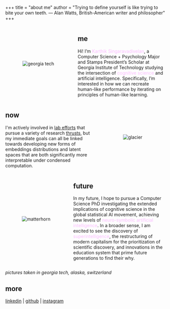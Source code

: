 +++
title = "about me"
author = "Trying to define yourself is like trying to bite your own teeth. — Alan Watts, British-American writer and philosopher"
+++

<style>
.terminal-hover {
  position: relative;
  color: #fbbdff;
  text-decoration: none;
}

.terminal-hover::after {
  content: "";
  position: absolute;
  left: 0;
  bottom: 0;
  width: 0;
  height: 2px;
  background-color: #fbbdff;
  transition: width 0.3s ease;
}

.terminal-hover:hover::after {
  width: 100%;
}

.terminal-popup {
  visibility: hidden;
  opacity: 0;
  width: 350px;
  background: black;
  color: #fbbdff;
  border: 1px solid #fbbdff;
  border-radius: 6px;
  padding: 10px;
  position: absolute;
  z-index: 100;
  bottom: 120%; /* below the text */
  left: 50%;
  transform: translateX(-50%);
  transition: opacity 0.3s;
  font-size: 16px;
  line-height: 1.4;
  box-shadow: 0 0 10px #fbbdff;
}

.terminal-hover:hover .terminal-popup {
  visibility: visible;
  opacity: 1;
}
</style>

<div style="display: flex; align-items: center; gap: 20px;">

  <div style="flex: 3; text-align: center;">
    <img src="/georgiatech.jpg" alt="georgia tech" style="max-width: 100%; height: auto;" />
  </div>

  <div style="flex: 4;">
    <h2>me</h2>
    <p>
      Hi! I’m <span class="terminal-hover">
  Karthik Singaravadivelan<span class="terminal-popup">
        me!<br><br>
        <img src="/karthik.JPG" alt="london" style="margin: auto; max-width: 90%; height: auto;" />
    </span></span>, a Computer Science + Psychology Major and Stamps President’s Scholar at Georgia Institute of Technology studying the intersection of <span class="terminal-hover">
  cognitive science<span class="terminal-popup">
        <strong>Cognitive Science:</strong><br>
        The study of thought, learning, and mental organization, which draws on aspects of psychology, linguistics, philosophy, and computer modeling.
    </span></span>  and artificial intelligence. Specifically, I’m interested in how we can recreate human-like performance by iterating on principles of human-like learning.
    </p>
  </div>

</div>

<!-- The brain is the most complicated supercomputer we have discovered yet, and if we bring the instinctive process by which we learn and iterate on ourselves to machines, we unlock new possibility. -->

<div style="display: flex; align-items: center; gap: 20px;">

  <div style="flex: 4;">
    <h2>now</h2>
    <p>
      I'm actively involved in <a href="/projects">lab efforts</a> that pursue a variety of research 
      <a href="/interests">thrusts</a>, but my immediate goals can all be linked towards developing new 
      forms of embeddings distributions and latent spaces that are both significantly more interpretable under condensed computation.
    </p>
  </div>

   <div style="flex: 3; text-align: center;">
    <img src="/glacier.JPG" alt="glacier" style="max-width: 100%; height: auto;" />
  </div>

</div>


<div style="display: flex; align-items: center; gap: 20px;">

  <div style="flex: 2; text-align: center;">
    <img src="/matterhorn.JPG" alt="matterhorn" style="max-width: 100%; height: auto;" />
  </div>

  <div style="flex: 3;">
    <h2>future</h2>
    <p>
      In my future, I hope to pursue a Computer Science PhD investigating the extended implications of cognitive science in the global statistical AI movement, achieving new levels of 
      <span class="terminal-hover">neuro-symbolic artificial intelligence<span class="terminal-popup">
        <strong>Neuro-symbolic Artificial Intelligence:</strong><br>
        A type of artificial intelligence that integrates neural and symbolic AI architectures to address the weaknesses of each, providing a robust AI capable of cognitive modeling.
    </span></span>. 
      In a broader sense, I am excited to see the discovery of
      <span class="terminal-hover">superintelligence<span class="terminal-popup">
        <strong>Superintelligence:</strong><br>
        Superintelligence is a hypothetical form of intellect that far surpasses the cognitive capabilities of the best human minds across a broad range of tasks, such as problem-solving, scientific discovery, and social reasoning.
    </span></span>, the restructuring of modern capitalism for the prioritization of scientific discovery, and innovations in the education system that prime future generations to find their why.
    </p>
  </div>

</div>

*pictures taken in georgia tech, alaska, switzerland*

## more

[linkedin](https://www.linkedin.com/in/karthik-singaravadivelan/) | [github](https://github.com/karthiksing05) | [instagram](https://www.instagram.com/karthik.sing.05/)